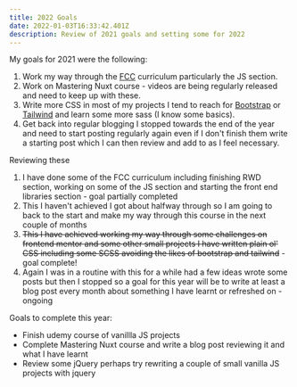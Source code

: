 ```yaml
---
title: 2022 Goals
date: 2022-01-03T16:33:42.401Z
description: Review of 2021 goals and setting some for 2022
---
```

My goals for 2021 were the following:

1. Work my way through the [FCC](https://www.freecodecamp.org/) curriculum particularly the JS section.
2. Work on Mastering Nuxt course - videos are being regularly released and need to keep up with these.
3. Write more CSS in most of my projects I tend to reach for [Bootstrap](getbootstrap.com) or [Tailwind](https://tailwindcss.com/) and learn some more sass (I know some basics).
4. Get back into regular blogging I stopped towards the end of the year and need to start posting regularly again even if I don't finish them write a starting post which I can then review and add to as I feel necessary.

Reviewing these

1. I have done some of the FCC curriculum including finishing RWD section, working on some of the JS section and starting the front end libraries section - goal partially completed
2. This I haven't achieved I got about halfway through so I am going to back to the start and make my way through this course in the next couple of months
3. ~~This I have achieved working my way through some challenges on frontend mentor and some other small projects I have written plain ol' CSS including some SCSS avoiding the likes of bootstrap and tailwind~~ - goal complete!
4. Again I was in a routine with this for a while had a few ideas wrote some posts but then I stopped so a goal for this year will be to write at least a blog post every month about something I have learnt or refreshed on - ongoing

Goals to complete this year:
- Finish udemy course of vanillla JS projects
- Complete Mastering Nuxt course and write a blog post reviewing it and what I have learnt
- Review some jQuery perhaps try rewriting a couple of small vanilla JS projects with jquery
